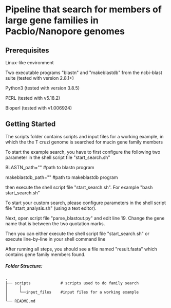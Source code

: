 # Pipeline that search for members of large gene families in Pacbio/Nanopore genomes

## Prerequisites
Linux-like environment

Two executable programs "blastn" and "makeblastdb" from the ncbi-blast suite (tested with version 2.8.1+)

Python3 (tested with version 3.8.5)

PERL (tested with v5.18.2)

Bioperl (tested with v1.006924)


## Getting Started
The scripts folder contains scripts and input files for a working example, in which the the T cruzi genome is searched for mucin gene family members


To start the example search, you have to first configure the following two parameter in the shell script file "start_search.sh"

BLASTN_path=""      #path to blastn program

makeblastdb_path="" #path to makeblastdb program

then execute the shell script file "start_search.sh". For example "bash start_search.sh"


To start your custom search, please configure parameters in the shell script file "start_analysis.sh" (using a text editor).

Next, open script file "parse_blastout.py" and edit line 19. Change the gene name that is between the two quotation marks.

Then you can either execute the shell script file "start_search.sh" or execute line-by-line in your shell command line

After running all steps, you should see a file named "result.fasta" which contains gene family members found.

##### Folder Structure:
```
.
├── scripts             # scripts used to do family search
│     │
│     └──input_files    #input files for a working example
│
└── README.md
